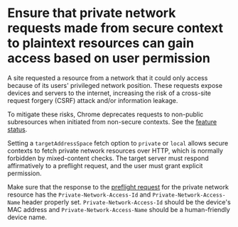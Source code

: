 # Ensure that private network requests made from secure context to plaintext resources can gain access based on user permission

A site requested a resource from a network that it could only access because of its users' privileged network position.
These requests expose devices and servers to the internet, increasing the risk of a cross-site request forgery (CSRF) attack and/or information leakage.

To mitigate these risks, Chrome deprecates requests to non-public subresources when initiated from non-secure contexts. See the [feature status](PNASecureContextRestrictionFeatureStatus).

Setting a `targetAddressSpace` fetch option to `private` or `local` allows secure contexts to fetch private network resources over HTTP, which is normally forbidden by mixed-content checks. The target server must respond affirmatively to a preflight request, and the user must grant explicit permission.

Make sure that the response to the [preflight request](issueCorsPreflightRequest) for the private network resource has the `Private-Network-Access-Id` and `Private-Network-Access-Name` header properly set. `Private-Network-Access-Id` should be the device's MAC address and `Private-Network-Access-Name` should be a human-friendly device name.
